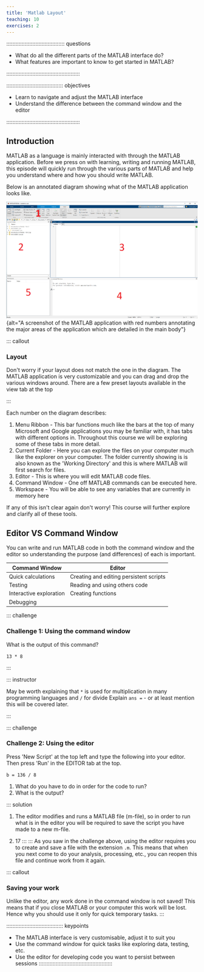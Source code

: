 ```yaml
---
title: 'Matlab Layout'
teaching: 10
exercises: 2
---
```


:::::::::::::::::::::::::::::::::::::: questions 

- What do all the different parts of the MATLAB interface do?
- What features are important to know to get started in MATLAB?

::::::::::::::::::::::::::::::::::::::::::::::::

::::::::::::::::::::::::::::::::::::: objectives

- Learn to navigate and adjust the MATLAB interface
- Understand the difference between the command window and the editor

::::::::::::::::::::::::::::::::::::::::::::::::

## Introduction

MATLAB as a language is mainly interacted with through the MATLAB application. Before we press on with learning, writing and running MATLAB, this episode will quickly run through the various parts of MATLAB and help you understand where and how you should write MATLAB.

Below is an annotated diagram showing what of the MATLAB application looks like.

![Annotated MATLAB Application](fig/blank_matlab.png){alt="A screenshot of the MATLAB application with red numbers annotating the major areas of the application which are detailed in the main body"}

::: callout
### Layout

Don't worry if your layout does not match the one in the diagram. The MATLAB application is very customizable and you can drag and drop the various windows around. There are a few preset layouts available in the view tab at the top 

:::

Each number on the diagram describes:

1. Menu Ribbon - This bar functions much like the bars at the top of many Microsoft and Google applications you may be familiar with, it has tabs with different options in. Throughout this course we will be exploring some of these tabs in more detail.
2. Current Folder - Here you can explore the files on your computer much like the explorer on your computer. The folder currently showing is is also known as the 'Working Directory' and this is where MATLAB will first search for files.
3. Editor - This is where you will edit MATLAB code files.
4. Command Window - One off MATLAB commands can be executed here.
5. Workspace - You will be able to see any variables that are currently in memory here

If any of this isn't clear again don't worry! This course will further explore and clarify all of these tools.




## Editor VS Command Window

You can write and run MATLAB code in both the command window and the editor so understanding the purpose (and differences) of each is important.

| Command Window | Editor |
|---|---|
| Quick calculations | Creating and editing persistent scripts |
| Testing | Reading and using others code |
| Interactive exploration | Creating functions |
| Debugging | |



::: challenge
### Challenge 1: Using the command window

What is the output of this command?
```
13 * 8
```
:::

::: instructor

May be worth explaining that `*` is used for multiplication in many programming languages and `/` for divide
Explain `ans =` - or at least mention this will be covered later.

:::

::: challenge
### Challenge 2: Using the editor

Press 'New Script' at the top left and type the following into your editor. Then press 'Run' in the EDITOR tab at the top.

```
b = 136 / 8
```

1. What do you have to do in order for the code to run?
2. What is the output?

::: solution

1. The editor modifies and runs a MATLAB file (m-file), so in order to run what is in the editor you will be required to save the script you have made to a new m-file.

2. 17
:::
:::
As you saw in the challenge above, using the editor requires you to create and save a file with the extension `.m`. This means that when you next come to do your analysis, processing, etc., you can reopen this file and continue work from it again. 

::: callout
### Saving your work

Unlike the editor, any work done in the command window is not saved! This means that if you close MATLAB or your computer this work will be lost. Hence why you should use it only for quick temporary tasks.
:::

::::::::::::::::::::::::::::::::::::: keypoints 
- The MATLAB interface is very customisable, adjust it to suit you
- Use the command window for quick tasks like exploring data, testing, etc.
- Use the editor for developing code you want to persist between sessions
::::::::::::::::::::::::::::::::::::::::::::::::

